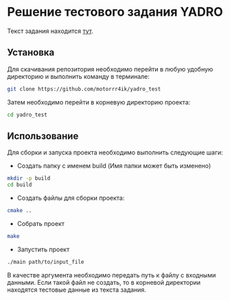 # Решение тестового задания YADRO
Текст задания находится [тут](https://drive.google.com/file/d/1H3cGrqGIevUuq5LIfE7nl6iNM3IdGjmJ/view?usp=sharing).

## Установка
Для скачивания репозитория необходимо перейти в любую удобную директорию и выполнить команду в терминале:
```sh
git clone https://github.com/motorrr4ik/yadro_test
```
Затем необходимо перейти в корневую директорию проекта:
```sh
cd yadro_test
```
## Использование 
Для сборки и запуска проекта необходимо выполнить следующие шаги:
- Создать папку с именем build (Имя папки может быть изменено)
```sh
mkdir -p build
cd build
```
- Создать файлы для сборки проекта:
```sh
cmake ..
```
- Собрать проект
```sh
make
```
- Запустить проект
```sh
./main path/to/input_file
```
В качестве аргумента необходимо передать путь к файлу с входными данными. Если такой файл не создать, то в корневой директории находятся тестовые данные из текста задания.